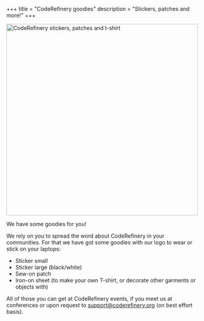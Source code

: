 +++
title = "CodeRefinery goodies"
description = "Stickers, patches and more!"
+++

<img src="/about/goodies/goodies.jpg" alt="CodeRefinery stickers, patches and t-shirt" width="500px">

We have some goodies for you!

We rely on you to spread the word about CodeRefinery in your communities. For that we have got some goodies with our logo to wear or stick on your laptops: 

- Sticker small
- Sticker large (black/white)
- Sew-on patch
- Iron-on sheet (to make your own T-shirt, or decorate other garments or objects with)

All of those you can get at CodeRefinery events, if you meet us at conferences or upon request to support@coderefinery.org (on best effort basis).

